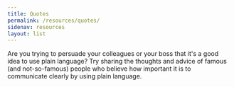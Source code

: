 ```yaml
---
title: Quotes
permalink: /resources/quotes/
sidenav: resources
layout: list
---
```


Are you trying to persuade your colleagues or your boss that it's a good idea to use plain language? Try sharing the thoughts and advice of famous (and not-so-famous) people who believe how important it is to communicate clearly by using plain language.
